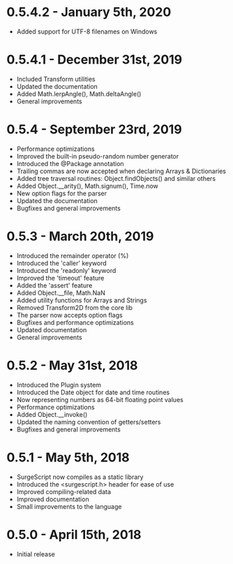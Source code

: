 # 0.5.4.2 - January 5th, 2020

* Added support for UTF-8 filenames on Windows

# 0.5.4.1 - December 31st, 2019

* Included Transform utilities
* Updated the documentation
* Added Math.lerpAngle(), Math.deltaAngle()
* General improvements

# 0.5.4 - September 23rd, 2019

* Performance optimizations
* Improved the built-in pseudo-random number generator
* Introduced the @Package annotation
* Trailing commas are now accepted when declaring Arrays & Dictionaries
* Added tree traversal routines: Object.findObjects() and similar others
* Added Object.__arity(), Math.signum(), Time.now
* New option flags for the parser
* Updated the documentation
* Bugfixes and general improvements

# 0.5.3 - March 20th, 2019

* Introduced the remainder operator (%)
* Introduced the 'caller' keyword
* Introduced the 'readonly' keyword
* Improved the 'timeout' feature
* Added the 'assert' feature
* Added Object.__file, Math.NaN
* Added utility functions for Arrays and Strings
* Removed Transform2D from the core lib
* The parser now accepts option flags
* Bugfixes and performance optimizations
* Updated documentation
* General improvements

# 0.5.2 - May 31st, 2018

* Introduced the Plugin system
* Introduced the Date object for date and time routines
* Now representing numbers as 64-bit floating point values
* Performance optimizations
* Added Object.__invoke()
* Updated the naming convention of getters/setters
* Bugfixes and general improvements

# 0.5.1 - May 5th, 2018

* SurgeScript now compiles as a static library
* Introduced the <surgescript.h> header for ease of use
* Improved compiling-related data
* Improved documentation
* Small improvements to the language

# 0.5.0 - April 15th, 2018

* Initial release